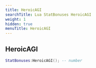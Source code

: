 ```yaml
---
title: HeroicAGI
searchTitle: Lua StatBonuses HeroicAGI
weight: 1
hidden: true
menuTitle: HeroicAGI
---
```

## HeroicAGI
```lua
StatBonuses:HeroicAGI(); -- number
```